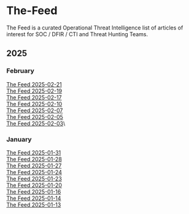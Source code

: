 # The-Feed
The Feed is a curated Operational Threat Intelligence list of articles of interest for SOC / DFIR / CTI and Threat Hunting Teams.

## 2025

### February
[The Feed 2025-02-21](./summaries/The%20Feed%202025-02-21.md)\
[The Feed 2025-02-19](./summaries/The%20Feed%202025-02-19.md)\
[The Feed 2025-02-17](./summaries/The%20Feed%202025-02-17.md)\
[The Feed 2025-02-10](./summaries/The%20Feed%202025-02-10.md)\
[The Feed 2025-02-07](./summaries/The%20Feed%202025-02-07.md)\
[The Feed 2025-02-05](./summaries/The%20Feed%202025-02-05.md)\
[The Feed 2025-02-03](./summaries/The%20Feed%202025-02-03.md)\

### January

[The Feed 2025-01-31](./summaries/The%20Feed%202025-01-31.md)\
[The Feed 2025-01-28](./summaries/The%20Feed%202025-01-28.md)\
[The Feed 2025-01-27](./summaries/The%20Feed%202025-01-27.md)\
[The Feed 2025-01-24](./summaries/The%20Feed%202025-01-24.md)\
[The Feed 2025-01-23](./summaries/The%20Feed%202025-01-23.md)\
[The Feed 2025-01-20](./summaries/The%20Feed%202025-01-20.md)\
[The Feed 2025-01-16](./summaries/The%20Feed%202025-01-16.md)\
[The Feed 2025-01-14](./summaries/The%20Feed%202025-01-14.md)\
[The Feed 2025-01-13](./summaries/The%20Feed%202025-01-13.md)